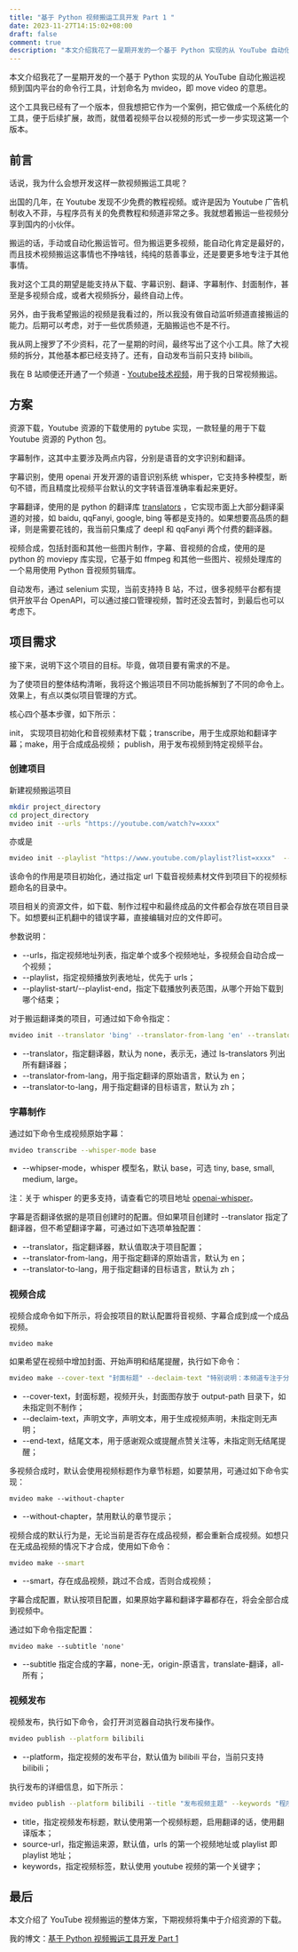 ```yaml
---
title: "基于 Python 视频搬运工具开发 Part 1 "
date: 2023-11-27T14:15:02+08:00
draft: false
comment: true
description: "本文介绍我花了一星期开发的一个基于 Python 实现的从 YouTube 自动化搬运视频到国内平台的命令行工具，计划命名为 mvideo，即 move video 的意思。"
---
```


本文介绍我花了一星期开发的一个基于 Python 实现的从 YouTube 自动化搬运视频到国内平台的命令行工具，计划命名为 mvideo，即 move video 的意思。

这个工具我已经有了一个版本，但我想把它作为一个案例，把它做成一个系统化的工具，便于后续扩展，故而，就借着视频平台以视频的形式一步一步实现这第一个版本。

## 前言

话说，我为什么会想开发这样一款视频搬运工具呢？

出国的几年，在 Youtube 发现不少免费的教程视频。或许是因为 Youtube 广告机制收入不菲，与程序员有关的免费教程和频道非常之多。我就想着搬运一些视频分享到国内的小伙伴。

搬运的话，手动或自动化搬运皆可。但为搬运更多视频，能自动化肯定是最好的，而且技术视频搬运这事情也不挣啥钱，纯纯的慈善事业，还是要更多地专注于其他事情。

我对这个工具的期望是能支持从下载、字幕识别、翻译、字幕制作、封面制作，甚至是多视频合成，或者大视频拆分，最终自动上传。

另外，由于我希望搬运的视频是我看过的，所以我没有做自动监听频道直接搬运的能力。后期可以考虑，对于一些优质频道，无脑搬运也不是不行。

我从网上搜罗了不少资料，花了一星期的时间，最终写出了这个小工具。除了大视频的拆分，其他基本都已经支持了。还有，自动发布当前只支持 bilibili。 

我在 B 站顺便还开通了一个频道 - [Youtube技术视频](https://space.bilibili.com/313974328?spm_id_from=333.1007.0.0)，用于我的日常视频搬运。

## 方案

资源下载，Youtube 资源的下载使用的 pytube 实现，一款轻量的用于下载 Youtube 资源的 Python 包。

字幕制作，这其中主要涉及两点内容，分别是语音的文字识别和翻译。

字幕识别，使用 openai 开发开源的语音识别系统 whisper，它支持多种模型，断句不错，而且精度比视频平台默认的文字转语音准确率看起来更好。

字幕翻译，使用的是 python 的翻译库 [translators](https://github.com/uliontse/translators) ，它实现市面上大部分翻译渠道的对接，如 baidu, qqFanyi, google, bing 等都是支持的。如果想要高品质的翻译，则是需要花钱的，我当前只集成了 deepl 和 qqFanyi 两个付费的翻译器。

视频合成，包括封面和其他一些图片制作，字幕、音视频的合成，使用的是 python 的 moviepy 库实现，它基于如 ffmpeg 和其他一些图片、视频处理库的一个易用使用 Python 音视频剪辑库。

自动发布，通过 selenium 实现，当前支持持 B 站，不过，很多视频平台都有提供开放平台 OpenAPI，可以通过接口管理视频，暂时还没去暂时，到最后也可以考虑下。

## 项目需求

接下来，说明下这个项目的目标。毕竟，做项目要有需求的不是。

为了使项目的整体结构清晰，我将这个搬运项目不同功能拆解到了不同的命令上。效果上，有点以类似项目管理的方式。

核心四个基本步骤，如下所示：

init， 实现项目初始化和音视频素材下载；transcribe，用于生成原始和翻译字幕；make，用于合成成品视频； publish，用于发布视频到特定视频平台。

### 创建项目

新建视频搬运项目

```bash
mkdir project_directory
cd project_directory
mvideo init --urls "https://youtube.com/watch?v=xxxx" 
```

亦或是

```bash
mvideo init --playlist "https://www.youtube.com/playlist?list=xxxx"  --playlist-start 0 --playlist-end 3
```

该命令的作用是项目初始化，通过指定 url 下载音视频素材文件到项目下的视频标题命名的目录中。

项目相关的资源文件，如下载、制作过程中和最终成品的文件都会存放在项目目录下。如想要纠正机翻中的错误字幕，直接编辑对应的文件即可。

参数说明：

- \--urls，指定视频地址列表，指定单个或多个视频地址，多视频会自动合成一个视频；
- \--playlist，指定视频播放列表地址，优先于 urls；
- \--playlist-start/--playlist-end，指定下载播放列表范围，从哪个开始下载到哪个结束；

对于搬运翻译类的项目，可通过如下命令指定：

```bash
mvideo init --translator 'bing' --translator-from-lang 'en' --translator-to-lang 'zh'
```

- \--translator，指定翻译器，默认为 none，表示无，通过 ls-translators 列出所有翻译器；
- \--translator-from-lang，用于指定翻译的原始语言，默认为 en；
- \--translator-to-lang，用于指定翻译的目标语言，默认为 zh；

### 字幕制作

通过如下命令生成视频原始字幕：

```bash
mvideo transcribe --whisper-mode base
```

- \--whipser-mode，whisper 模型名，默认 base，可选 tiny, base, small, medium, large。

注：关于 whisper 的更多支持，请查看它的项目地址 [openai-whisper](https://github.com/openai/whisper)。

字幕是否翻译依据的是项目创建时的配置。但如果项目创建时 \--translator 指定了翻译器，但不希望翻译字幕，可通过如下选项单独配置：

- \--translator，指定翻译器，默认值取决于项目配置；
- \--translator-from-lang，用于指定翻译的原始语言，默认为 en；
- \--translator-to-lang，用于指定翻译的目标语言，默认为 zh；

### 视频合成

视频合成命令如下所示，将会按项目的默认配置将音视频、字幕合成到成一个成品视频。

```
mvideo make
```

如果希望在视频中增加封面、开始声明和结尾提醒，执行如下命令：

```bash
mvideo make --cover-text "封面标题" --declaim-text "特别说明：本频道专注于分享优质视频。" --end-text "感谢敢看，如您喜欢本视频，欢迎点赞、收藏、评论与关注 " --without-chapter
```

- \--cover-text，封面标题，视频开头，封面图存放于 output-path 目录下，如未指定则不制作；
- \--declaim-text，声明文字，声明文本，用于生成视频声明，未指定则无声明；
- \--end-text，结尾文本，用于感谢观众或提醒点赞关注等，未指定则无结尾提醒；

多视频合成时，默认会使用视频标题作为章节标题，如要禁用，可通过如下命令实现：

```
mvideo make --without-chapter
```

- \--without-chapter，禁用默认的章节提示；

视频合成的默认行为是，无论当前是否存在成品视频，都会重新合成视频。如想只在无成品视频的情况下才合成，使用如下命令：

```bash
mvideo make --smart
```

- \--smart，存在成品视频，跳过不合成，否则合成视频；

字幕合成配置，默认按项目配置，如果原始字幕和翻译字幕都存在，将会全部合成到视频中。

通过如下命令指定配置：

```
mvideo make --subtitle 'none'
```

- \--subtitle 指定合成的字幕，none-无，origin-原语言，translate-翻译，all-所有；

### 视频发布

视频发布，执行如下命令，会打开浏览器自动执行发布操作。

```bash
mvideo publish --platform bilibili
```

- \--platform，指定视频的发布平台，默认值为 bilibili 平台，当前只支持 bilibili；

执行发布的详细信息，如下所示：

```bash
mvideo publish --platform bilibili --title "发布视频主题" --keywords "程序员,编程"  --source-url "https://youtube.com/watch?v=xxx""
```

- title，指定视频发布标题，默认使用第一个视频标题，启用翻译的话，使用翻译版本；
- source-url，指定搬运来源，默认值，urls 的第一个视频地址或 playlist 即 playlist 地址；
- keywords，指定视频标签，默认使用 youtube 视频的第一个关键字；

## 最后

本文介绍了 YouTube 视频搬运的整体方案，下期视频将集中于介绍资源的下载。

我的博文：[基于 Python 视频搬运工具开发 Part 1](https://www.poloxue.com/posts/2023-11-27-automatic-transfer-from-youtube-using-python/)
